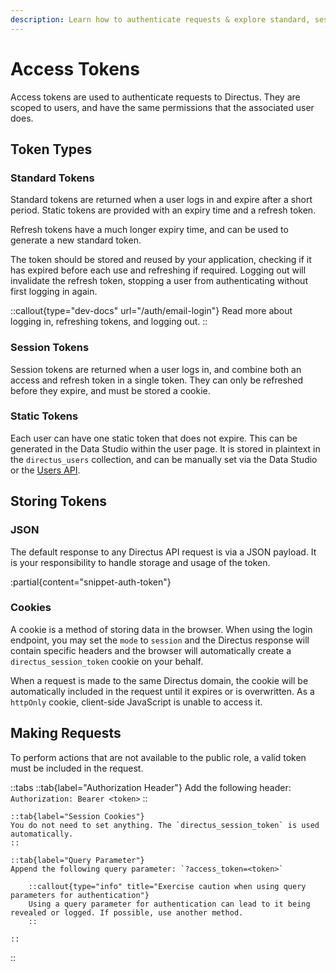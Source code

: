 ```yaml
---
description: Learn how to authenticate requests & explore standard, session, and static token types.
---
```


# Access Tokens

Access tokens are used to authenticate requests to Directus. They are scoped to users, and have the same permissions that the associated user does.

## Token Types

### Standard Tokens

Standard tokens are returned when a user logs in and expire after a short period. Static tokens are provided with an expiry time and a refresh token.

Refresh tokens have a much longer expiry time, and can be used to generate a new standard token.

The token should be stored and reused by your application, checking if it has expired before each use and refreshing if required. Logging out will invalidate the refresh token, stopping a user from authenticating without first logging in again.

::callout{type="dev-docs" url="/auth/email-login"}
Read more about logging in, refreshing tokens, and logging out.
::

### Session Tokens

Session tokens are returned when a user logs in, and combine both an access and refresh token in a single token. They can only be refreshed before they expire, and must be stored a cookie.

### Static Tokens

<!-- TODO: Add image of data studio static token generation pre-save. -->

Each user can have one static token that does not expire. This can be generated in the Data Studio within the user page. It is stored in plaintext in the `directus_users` collection, and can be manually set via the Data Studio or the [Users API](/api-reference/users).

## Storing Tokens

### JSON

The default response to any Directus API request is via a JSON payload. It is your responsibility to handle storage and usage of the token.

:partial{content="snippet-auth-token"}

### Cookies

A cookie is a method of storing data in the browser. When using the login endpoint, you may set the `mode` to `session` and the Directus response will contain specific headers and the browser will automatically create a `directus_session_token` cookie on your behalf.

When a request is made to the same Directus domain, the cookie will be automatically included in the request until it expires or is overwritten. As a `httpOnly` cookie, client-side JavaScript is unable to access it.

## Making Requests

To perform actions that are not available to the public role, a valid token must be included in the request.

::tabs
	::tab{label="Authorization Header"}
	Add the following header: `Authorization: Bearer <token>`
	::

	::tab{label="Session Cookies"}
	You do not need to set anything. The `directus_session_token` is used automatically.
	::

	::tab{label="Query Parameter"}
	Append the following query parameter: `?access_token=<token>`

		::callout{type="info" title="Exercise caution when using query parameters for authentication"}
		Using a query parameter for authentication can lead to it being revealed or logged. If possible, use another method.
		::

	::
::
